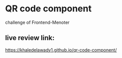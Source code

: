 # QR code component
challenge of Frontend-Menoter 
## live review link:
https://khaledelawady1.github.io/qr-code-component/
